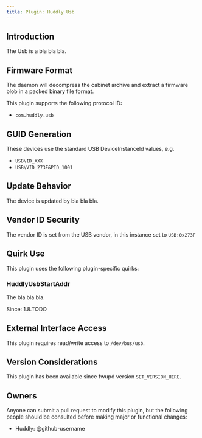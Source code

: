 ```yaml
---
title: Plugin: Huddly Usb
---
```


## Introduction

The Usb is a bla bla bla.

## Firmware Format

The daemon will decompress the cabinet archive and extract a firmware blob in
a packed binary file format.

This plugin supports the following protocol ID:

* `com.huddly.usb`

## GUID Generation

These devices use the standard USB DeviceInstanceId values, e.g.

* `USB\ID_XXX`
* `USB\VID_273F&PID_1001`

## Update Behavior

The device is updated by bla bla bla.

## Vendor ID Security

The vendor ID is set from the USB vendor, in this instance set to `USB:0x273F`

## Quirk Use

This plugin uses the following plugin-specific quirks:

### HuddlyUsbStartAddr

The bla bla bla.

Since: 1.8.TODO

## External Interface Access

This plugin requires read/write access to `/dev/bus/usb`.

## Version Considerations

This plugin has been available since fwupd version `SET_VERSION_HERE`.

## Owners

Anyone can submit a pull request to modify this plugin, but the following people should be
consulted before making major or functional changes:

* Huddly: @github-username
